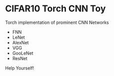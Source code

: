 # CIFAR10 Torch CNN Toy
Torch implementation of prominent CNN Networks
- FNN
- LeNet
- AlexNet
- VGG
- GooLeNet
- ResNet

Help Yourself!